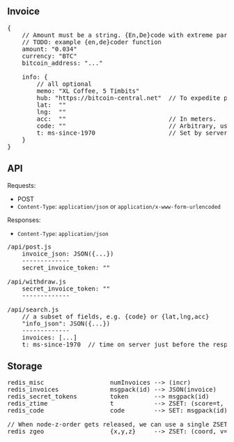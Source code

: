 
## Invoice
<pre>
{
    // Amount must be a string. {En,De}code with extreme paranoia!
    // TODO: example {en,de}coder function
    amount: "0.034"
    currency: "BTC"
    bitcoin_address: "..."
    
    info: {
        // all optional
        memo: "XL Coffee, 5 Timbits"
        hub: "https://bitcoin-central.net"  // To expedite payment
        lat:  ""
        lng:  ""
        acc:  ""                            // In meters.
        code: ""                            // Arbitrary, usualy just digits.
        t: ms-since-1970                    // Set by server
    }
}
</pre>


## API

Requests:

* POST
* <code>Content-Type</code>: <code>application/json</code> or <code>application/x-www-form-urlencoded</code>

Responses:

* <code>Content-Type</code>: <code>application/json</code>

<pre>
/api/post.js
    invoice_json: JSON({...})
    -------------
    secret_invoice_token: ""

/api/withdraw.js
    secret_invoice_token: ""
    -------------

/api/search.js
    // a subset of fields, e.g. {code} or {lat,lng,acc}
    "info_json": JSON({...})
    -------------
    invoices: [...]
    t: ms-since-1970  // time on server just before the response was sent
</pre>


## Storage
<pre>
redis_misc                  numInvoices --> (incr)
redis_invoices              msgpack(id) --> JSON(invoice)
redis_secret_tokens         token       --> msgpack(id)
redis_ztime                 t           --> ZSET: (score=t, v=msgpack(id))
redis_code                  code        --> SET: msgpack(id)

// When node-z-order gets released, we can use a single ZSET
redis_zgeo                  {x,y,z}     --> ZSET: (coord, v=maspack(id))
</pre>

